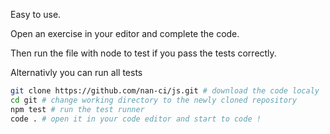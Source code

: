 
Easy to use.

Open an exercise in your editor and complete the code.

Then run the file with node to test if you pass the tests correctly.


Alternativly you can run all tests
```sh
git clone https://github.com/nan-ci/js.git # download the code localy
cd git # change working directory to the newly cloned repository
npm test # run the test runner
code . # open it in your code editor and start to code !
```
